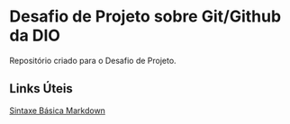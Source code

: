 # Desafio de Projeto sobre Git/Github da DIO
Repositório criado para o Desafio de Projeto. 

## Links Úteis
[Sintaxe Básica Markdown](https://www.markdownguide.org/basic-syntax)
